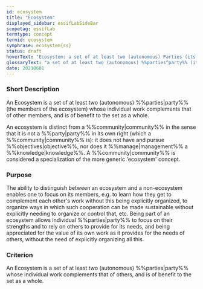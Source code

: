 ```yaml
---
id: ecosystem
title: "Ecosystem"
displayed_sidebar: essifLabSideBar
scopetag: essifLab
termtype: concept
termid: ecosystem
symphrase: ecosystem{ss}
status: draft
hoverText: "Ecosystem: a set of at least two (autonomous) Parties (its 'members') whose individual work complements that of other members, and is of benefit to the set as a whole."
glossaryText: "a set of at least two (autonomous) %%parties^party%% (its 'members') whose individual work complements that of other members, and is of benefit to the set as a whole."
date: 20210601
---
```


### Short Description
An Ecosystem is a set of at least two (autonomous) %%parties|party%% (the members of the ecosystem) whose individual work complements that of other members, and is of benefit to the set as a whole.

An ecosystem is distinct from a %%community|community%% in the sense that it is not a %%party|party%% in its own right (which a %%community|community%% is): it does not have and pursue %%objectives|objective%%, nor does it %%manage|management%% a %%knowledge|knowledge%%. A %%community|community%% is considered a specialization of the more generic 'ecosystem' concept.

### Purpose
The ability to distinguish between an ecosystem and a non-ecosystem enables one to focus on its members, e.g. to learn how they get to complement each other's work without this being explicitly organized, to organize ways in which such cooperation can be made sustainable without explicitly needing to organize or control that, etc. Being part of an ecosystem allows individual %%parties|party%% to focus on their strengths and to rely on others to provide for its needs, and being appreciated for the value of its own work as it provides for the needs of others, without the need of explicitly organizing all this.

### Criterion
An Ecosystem is a set of at least two (autonomous) %%parties|party%% whose individual work complements that of others, and is of benefit to the set as a whole.
